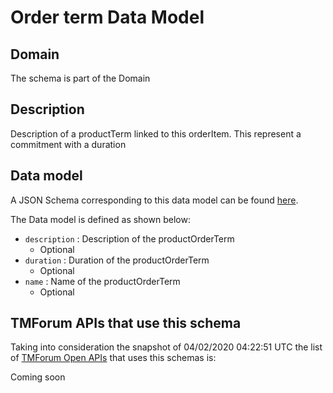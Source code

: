 # Order term Data Model

## Domain

The  schema is part of the  Domain

## Description

Description of a productTerm linked to this orderItem. This represent a commitment with a duration

## Data model

A JSON Schema corresponding to this data model can be found
[here](https://github.com/tmforum-rand/schemas/blob/candidates/Customer/OrderTerm.schema.json).

The Data model is defined as shown below:
- `description` : Description of the productOrderTerm
  - Optional
- `duration` : Duration of the productOrderTerm
  - Optional
- `name` : Name of the productOrderTerm
  - Optional




## TMForum APIs that use this schema

Taking into consideration the snapshot of 04/02/2020 04:22:51 UTC the list of [TMForum Open APIs](https://www.tmforum.org/open-apis/) that uses this schemas is:

Coming soon